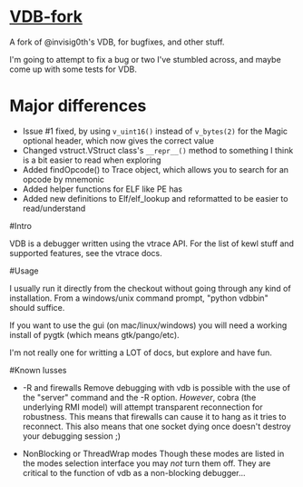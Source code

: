 [VDB-fork](http://fitblip.github.com/vdb-fork/)
========

A fork of @invisig0th's VDB, for bugfixes, and other stuff. 

I'm going to attempt to fix a bug or two I've stumbled across, and maybe come up with some tests for VDB. 

# Major differences
- Issue #1 fixed, by using `v_uint16()` instead of `v_bytes(2)` for the Magic optional header, which now gives the correct value
- Changed vstruct.VStruct class's `__repr__()` method to something I think is a bit easier to read when exploring
- Added findOpcode() to Trace object, which allows you to search for an opcode by mnemonic 
- Added helper functions for ELF like PE has
- Added new definitions to Elf/elf_lookup and reformatted to be easier to read/understand


#Intro

VDB is a debugger written using the vtrace API.  For the list
of kewl stuff and supported features, see the vtrace docs.

#Usage

I usually run it directly from the checkout without going through
any kind of installation.  From a windows/unix command prompt,
"python vdbbin" should suffice.

If you want to use the gui (on mac/linux/windows) you will need
a working install of pygtk (which means gtk/pango/etc).

I'm not really one for writting a LOT of docs, but explore and have fun.


#Known Iusses

 * -R and firewalls
    Remove debugging with vdb is possible with the use of the
    "server" command and the -R option.  *However*, cobra
    (the underlying RMI model) will attempt transparent reconnection
    for robustness.  This means that firewalls can cause it to hang
    as it tries to reconnect.  This also means that one socket dying
    once doesn't destroy your debugging session ;)

 * NonBlocking or ThreadWrap modes
    Though these modes are listed in the modes selection interface
    you may *not* turn them off.  They are critical to the function
    of vdb as a non-blocking debugger...

